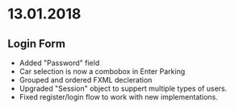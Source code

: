 # 13.01.2018
## Login Form
* Added "Password" field
* Car selection is now a combobox in Enter Parking
* Grouped and ordered FXML decleration
* Upgraded "Session" object to suppert multiple types of users.
* Fixed register/login flow to work with new implementations.
